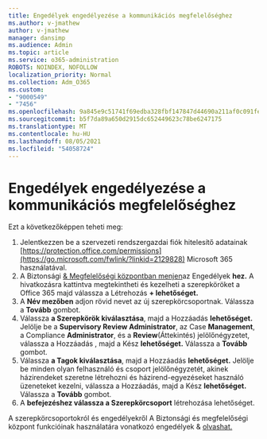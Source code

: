 ```yaml
---
title: Engedélyek engedélyezése a kommunikációs megfelelőséghez
ms.author: v-jmathew
author: v-jmathew
manager: dansimp
ms.audience: Admin
ms.topic: article
ms.service: o365-administration
ROBOTS: NOINDEX, NOFOLLOW
localization_priority: Normal
ms.collection: Adm_O365
ms.custom:
- "9000549"
- "7456"
ms.openlocfilehash: 9a845e9c51741f69edba328fbf147847d44690a211af0c091fe29733414f771b
ms.sourcegitcommit: b5f7da89a650d2915dc652449623c78be6247175
ms.translationtype: MT
ms.contentlocale: hu-HU
ms.lasthandoff: 08/05/2021
ms.locfileid: "54058724"
---
```

# <a name="enable-permissions-for-communication-compliance"></a>Engedélyek engedélyezése a kommunikációs megfelelőséghez

Ezt a következőképpen teheti meg:

1. Jelentkezzen be a szervezeti rendszergazdai fiók hitelesítő adatainak [https://protection.office.com/permissions](https://go.microsoft.com/fwlink/?linkid=2129828) Microsoft 365 használatával.
2. A Biztonsági [& Megfelelőségi központban menjen](https://go.microsoft.com/fwlink/?linkid=2101341)az Engedélyek **hez.** A hivatkozásra kattintva megtekintheti és kezelheti a szerepköröket a Office 365 majd válassza a Létrehozás **\+ lehetőséget.**
3. A **Név mezőben** adjon rövid nevet az új szerepkörcsoportnak. Válassza a **Tovább** gombot.
4. Válassza **a Szerepkörök kiválasztása**, majd a Hozzáadás **lehetőséget.** Jelölje be a  **Supervisory Review Administrator**, az Case **Management**, a Compliance **Administrator**, és a **Review**(Áttekintés) jelölőnégyzetet, válassza a Hozzáadás , majd a Kész **lehetőséget.** Válassza a **Tovább** gombot.
5. Válassza **a Tagok kiválasztása**, majd a Hozzáadás **lehetőséget.** Jelölje be minden olyan felhasználó és csoport jelölőnégyzetét, akinek házirendeket szeretne létrehozni és házirend-egyezéseket használó üzeneteket kezelni, válassza a Hozzáadás, majd a Kész **lehetőséget.** Válassza a **Tovább** gombot.
6. A **befejezéshez válassza a Szerepkörcsoport** létrehozása lehetőséget.

A szerepkörcsoportokról és engedélyekről A Biztonsági és megfelelőségi központ funkcióinak használatára vonatkozó engedélyek & [olvashat.](https://go.microsoft.com/fwlink/?linkid=2114184)
